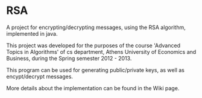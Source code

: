 RSA
===

A project for encrypting/decrypting messages, using the RSA algorithm, implemented in java.

This project was developed for the purposes of the course 'Advanced Topics in Algorithms' of cs department, Athens University of Economics and Business, 
during the Spring semester 2012 - 2013.

This program can be used for generating public/private keys, as well as encypt/decrypt messages.

More details about the implementation can be found in the Wiki page.
